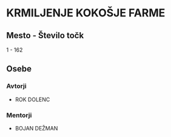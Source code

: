 # KRMILJENJE KOKOŠJE FARME
## Mesto - Število točk
1 - 162
## Osebe
### Avtorji
 * ROK DOLENC
### Mentorji
 * BOJAN DEŽMAN